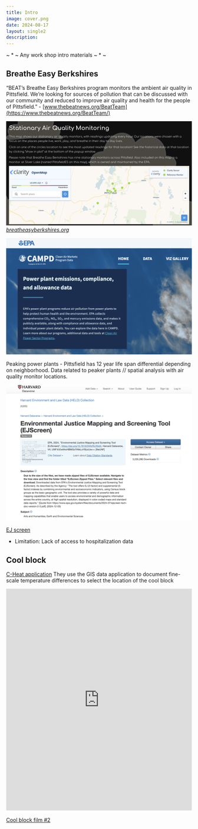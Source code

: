 ```yaml
---
title: Intro
image: cover.png
date: 2024-08-17
layout: single2
description: 
---
```



~ * ~ Any work shop intro materials ~ * ~


## Breathe Easy Berkshires

“BEAT’s Breathe Easy Berkshires program monitors the ambient air quality in Pittsfield. We’re looking for sources of pollution that can be discussed with our community and reduced to improve air quality and health for the people of Pittsfield.” - [www.thebeatnews.org/BeatTeam](https://www.thebeatnews.org/BeatTeam/)

![Breathe Easy Berkshires web map](aq.png)
_[breatheasyberkshires.org](https://breatheeasyberkshires.org/)_

![Peaker plants times dataset](epa.png)

Peaking power plants - Pittsfield has 12 year life span differential depending on neighborhood. Data related to peaker plants // spatial analysis with air quality monitor locations.

![Dataverse](dataverse.png)

[EJ screen](https://envirodatagov.org/epa-removes-ejscreen-from-its-website/)

- Limitation: Lack of access to hospitalization data

## Cool block

[C-Heat application](https://www.c-heatproject.org/data-applications)
They use the GIS data application to document fine-scale temperature differences to select the location of the cool block


<iframe width="100%" height="600" src="https://www.youtube.com/embed/kFmiCOLESsk?si=0_-vY2KLoPDuO4dE" title="YouTube video player" frameborder="0" allow="accelerometer; autoplay; clipboard-write; encrypted-media; gyroscope; picture-in-picture; web-share" referrerpolicy="strict-origin-when-cross-origin" allowfullscreen></iframe>

[Cool block film #2](https://www.turnaround-films.com/14-public-chelsea-cool-block)
